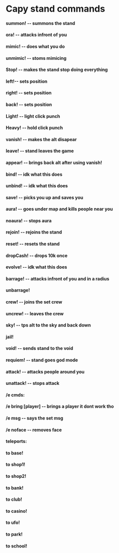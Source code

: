 # Capy stand commands
#### summon! -- summons the stand
#### ora! -- attacks infront of you
#### mimic! -- does what you do
#### unmimic! -- stoms mimicing
#### Stop! -- makes the stand stop doing everything
#### left!-- sets position
#### right! -- sets position
#### back! -- sets position
#### Light! -- light click punch
#### Heavy! -- hold click punch
#### vanish! -- makes the alt disapear
#### leave! -- stand leaves the game
#### appear! -- brings back alt after using vanish!
#### bind! -- idk what this does
#### unbind! -- idk what this does
#### save! -- picks you up and saves you
#### aura! -- goes under map and kills people near you
#### noaura! -- stops aura
#### rejoin! -- rejoins the stand
#### reset! -- resets the stand
#### dropCash! -- drops 10k once
#### evolve! -- idk what this does
#### barrage! -- attacks infront of you and in a radius
#### unbarrage!
#### crew! -- joins the set crew
#### uncrew! -- leaves the crew
#### sky! -- tps alt to the sky and back down
#### jail!
#### void! -- sends stand to the void
#### requiem! -- stand goes god mode
#### attack! -- attacks people around you
#### unattack! -- stops attack


#### /e cmds:
#### /e bring [player] -- brings a player it dont work tho
#### /e msg -- says the set msg
#### /e noface -- removes face


#### teleports:
#### to base!
#### to shop1!
#### to shop2!
#### to bank!
#### to club!
#### to casino!
#### to ufo!
#### to park!
#### to school!

